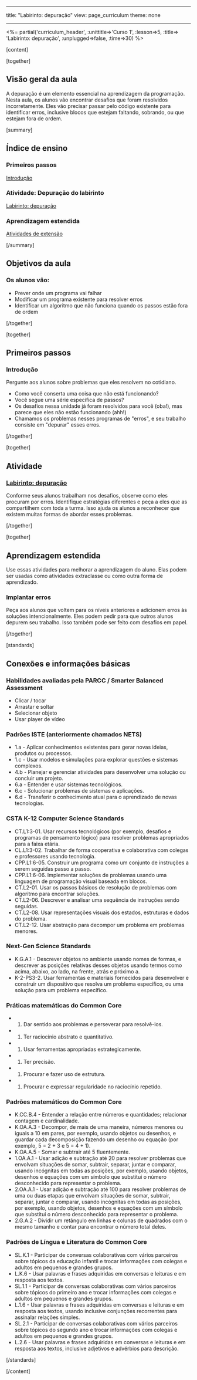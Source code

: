* * *

title: "Labirinto: depuração" view: page_curriculum theme: none

* * *

<%= partial('curriculum_header', :unittitle=>'Curso 1', :lesson=>5, :title=> 'Labirinto: depuração', :unplugged=>false, :time=>30) %>

[content]

[together]

## Visão geral da aula

A depuração é um elemento essencial na aprendizagem da programação. Nesta aula, os alunos vão encontrar desafios que foram resolvidos incorretamente. Eles vão precisar passar pelo código existente para identificar erros, inclusive blocos que estejam faltando, sobrando, ou que estejam fora de ordem.

[summary]

## Índice de ensino

### **Primeiros passos**

[Introdução](#GetStarted)   


### **Atividade: Depuração do labirinto**

[Labirinto: depuração](#Activity)

### **Aprendizagem estendida**

[Atividades de extensão](#Extended)

[/summary]

## Objetivos da aula

### Os alunos vão:

  * Prever onde um programa vai falhar
  * Modificar um programa existente para resolver erros
  * Identificar um algoritmo que não funciona quando os passos estão fora de ordem

[/together]

[together]

## Primeiros passos

### <a name="GetStarted"></a> Introdução

Pergunte aos alunos sobre problemas que eles resolvem no cotidiano.

  * Como você conserta uma coisa que não está funcionando?
  * Você segue uma série específica de passos?
  * Os desafios nessa unidade já foram resolvidos para você (oba!), mas parece que eles não estão funcionando (ahh!)
  * Chamamos os problemas nesses programas de "erros", e seu trabalho consiste em "depurar" esses erros.

[/together]

[together]

## Atividade

### <a name="Activity"></a> [Labirinto: depuração](http://learn.letron.vip/s/course1/stage/5/puzzle/1)

Conforme seus alunos trabalham nos desafios, observe como eles procuram por erros. Identifique estratégias diferentes e peça a eles que as compartilhem com toda a turma. Isso ajuda os alunos a reconhecer que existem muitas formas de abordar esses problemas.

[/together]

<!--(this is left in here as an example of how to include an image in Markdown)
![](binaryphoto.png) -->

[together]

## Aprendizagem estendida

<a name="Extended"></a>Use essas atividades para melhorar a aprendizagem do aluno. Elas podem ser usadas como atividades extraclasse ou como outra forma de aprendizado.

### Implantar erros

Peça aos alunos que voltem para os níveis anteriores e adicionem erros às soluções intencionalmente. Eles podem pedir para que outros alunos depurem seu trabalho. Isso também pode ser feito com desafios em papel.

[/together]

[standards]

## Conexões e informações básicas

### Habilidades avaliadas pela PARCC / Smarter Balanced Assessment

  * Clicar / tocar
  * Arrastar e soltar
  * Selecionar objeto
  * Usar player de vídeo

### Padrões ISTE (anteriormente chamados NETS)

  * 1.a - Aplicar conhecimentos existentes para gerar novas ideias, produtos ou processos.
  * 1.c - Usar modelos e simulações para explorar questões e sistemas complexos.
  * 4.b - Planejar e gerenciar atividades para desenvolver uma solução ou concluir um projeto.
  * 6.a - Entender e usar sistemas tecnológicos.
  * 6.c - Solucionar problemas de sistemas e aplicações.
  * 6.d - Transferir o conhecimento atual para o aprendizado de novas tecnologias. 

### CSTA K-12 Computer Science Standards

  * CT.L1:3-01. Usar recursos tecnológicos (por exemplo, desafios e programas de pensamento lógico) para resolver problemas apropriados para a faixa etária.
  * CL.L1:3-02. Trabalhar de forma cooperativa e colaborativa com colegas e professores usando tecnologia.
  * CPP.L1:6-05. Construir um programa como um conjunto de instruções a serem seguidas passo a passo.
  * CPP.L1:6-06. Implementar soluções de problemas usando uma linguagem de programação visual baseada em blocos.
  * CT.L2-01. Usar os passos básicos de resolução de problemas com algoritmo para encontrar soluções.
  * CT.L2-06. Descrever e analisar uma sequência de instruções sendo seguidas.
  * CT.L2-08. Usar representações visuais dos estados, estruturas e dados do problema.
  * CT.L2-12. Usar abstração para decompor um problema em problemas menores. 

### Next-Gen Science Standards

  * K.G.A.1 - Descrever objetos no ambiente usando nomes de formas, e descrever as posições relativas desses objetos usando termos como acima, abaixo, ao lado, na frente, atrás e próximo a.
  * K-2-PS3-2. Usar ferramentas e materiais fornecidos para desenvolver e construir um dispositivo que resolva um problema específico, ou uma solução para um problema específico. 

### Práticas matemáticas do Common Core

  *   1. Dar sentido aos problemas e perseverar para resolvê-los.
  *   1. Ter raciocínio abstrato e quantitativo.
  *   1. Usar ferramentas apropriadas estrategicamente.
  *   1. Ter precisão.
  *   1. Procurar e fazer uso de estrutura.
  *   1. Procurar e expressar regularidade no raciocínio repetido.

### Padrões matemáticos do Common Core

  * K.CC.B.4 - Entender a relação entre números e quantidades; relacionar contagem e cardinalidade.
  * K.OA.A.3 - Decompor, de mais de uma maneira, números menores ou iguais a 10 em pares, por exemplo, usando objetos ou desenhos, e guardar cada decomposição fazendo um desenho ou equação (por exemplo, 5 = 2 + 3 e 5 = 4 + 1).
  * K.OA.A.5 - Somar e subtrair até 5 fluentemente.
  * 1.OA.A.1 - Usar adição e subtração até 20 para resolver problemas que envolvam situações de somar, subtrair, separar, juntar e comparar, usando incógnitas em todas as posições, por exemplo, usando objetos, desenhos e equações com um símbolo que substitui o número desconhecido para representar o problema.
  * 2.OA.A.1 - Usar adição e subtração até 100 para resolver problemas de uma ou duas etapas que envolvam situações de somar, subtrair, separar, juntar e comparar, usando incógnitas em todas as posições, por exemplo, usando objetos, desenhos e equações com um símbolo que substitui o número desconhecido para representar o problema.
  * 2.G.A.2 - Dividir um retângulo em linhas e colunas de quadrados com o mesmo tamanho e contar para encontrar o número total deles.

### Padrões de Língua e Literatura do Common Core

  * SL.K.1 - Participar de conversas colaborativas com vários parceiros sobre tópicos da educação infantil e trocar informações com colegas e adultos em pequenos e grandes grupos.
  * L.K.6 - Usar palavras e frases adquiridas em conversas e leituras e em resposta aos textos.
  * SL.1.1 - Participar de conversas colaborativas com vários parceiros sobre tópicos do primeiro ano e trocar informações com colegas e adultos em pequenos e grandes grupos.
  * L.1.6 - Usar palavras e frases adquiridas em conversas e leituras e em resposta aos textos, usando inclusive conjunções recorrentes para assinalar relações simples.
  * SL.2.1 - Participar de conversas colaborativas com vários parceiros sobre tópicos do segundo ano e trocar informações com colegas e adultos em pequenos e grandes grupos.
  * L.2.6 - Usar palavras e frases adquiridas em conversas e leituras e em resposta aos textos, inclusive adjetivos e advérbios para descrição.

[/standards]

[/content]

<link rel="stylesheet" type="text/css" href="../docs/morestyle.css" />